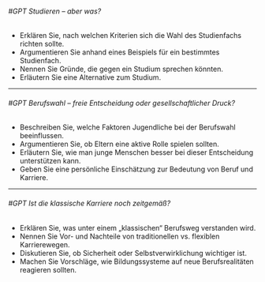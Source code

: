 ###### #GPT Studieren – aber was?
  - Erklären Sie, nach welchen Kriterien sich die Wahl des Studienfachs richten sollte.
  - Argumentieren Sie anhand eines Beispiels für ein bestimmtes Studienfach.
  - Nennen Sie Gründe, die gegen ein Studium sprechen könnten.
  - Erläutern Sie eine Alternative zum Studium.

---

###### #GPT Berufswahl – freie Entscheidung oder gesellschaftlicher Druck?
  - Beschreiben Sie, welche Faktoren Jugendliche bei der Berufswahl beeinflussen.
  - Argumentieren Sie, ob Eltern eine aktive Rolle spielen sollten.
  - Erläutern Sie, wie man junge Menschen besser bei dieser Entscheidung unterstützen kann.
  - Geben Sie eine persönliche Einschätzung zur Bedeutung von Beruf und Karriere.

---

###### #GPT Ist die klassische Karriere noch zeitgemäß?
  - Erklären Sie, was unter einem „klassischen“ Berufsweg verstanden wird.
  - Nennen Sie Vor- und Nachteile von traditionellen vs. flexiblen Karrierewegen.
  - Diskutieren Sie, ob Sicherheit oder Selbstverwirklichung wichtiger ist.
  - Machen Sie Vorschläge, wie Bildungssysteme auf neue Berufsrealitäten reagieren sollten.